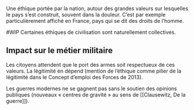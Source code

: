 Une éthique portée par la nation, autour des grandes valeurs sur lesquelles le pays s’est construit, souvent dans la douleur. C’est par exemple particulièrement affiché en France, pays qui se dit des droits de l’homme.

#WIP Certaines éthiques de civilisation sont naturellement collectives.

## Impact sur le métier militaire

Les citoyens attendent que le port des armes soit respectueux de ces valeurs. La légitimité en dépend (mention de l’éthique comme pilier de la légitimité dans le Concept d’emploi des Forces de 2013).

Les guerres modernes ne se gagnent pas sans le soutien des opinions publiques (nouveaux « centres de gravité » au sens de [[Clausewitz, De la guerre]]).